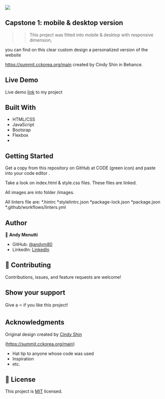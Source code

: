 ![](https://img.shields.io/badge/Microverse-blueviolet)
## Capstone 1: mobile & desktop version

> > This project was fitted into mobile & desktop with responsive dimension,

 you can find on this clear custom design a personalized version of the website

 https://summit.cckorea.org/main created by Cindy Shin in Behance.


## Live Demo
Live demo [link](https://andym80.github.io/Capstone-1/) to my project

## Built With

- HTML/CSS
- JavaScript
- Bootsrap
- Flexbox
-

## Getting Started

Get a copy from this repository on GitHub at CODE (green icon) and paste into your code editor .

Take a look on  index.html & style.css files. These files are linked.

All images are into folder /images.

All linters file are:
*.hintrc
*stylelintrc.json
*package-lock.json
*package.json
\*.github/workflows/linters.yml

## Author

👤 **Andy Menutti**

- GitHub: [@andym80](https://github.com/andym80)
- LinkedIn: [LinkedIn](http://lnnk.in/ekew)

## 🤝 Contributing

Contributions, issues, and feature requests are welcome!

## Show your support

Give a ⭐️ if you like this project!

## Acknowledgments

 Original design created by
                             [Cindy Shin](https://www.behance.net/cindyshin)

(https://summit.cckorea.org/main)

- Hat tip to anyone whose code was used
- Inspiration
- etc.

## 📝 License

This project is [MIT](LICENSE.md) licensed.